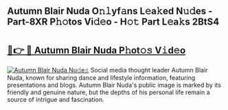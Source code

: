 ## Autumn Blair Nuda O𝚗𝚕yf𝚊ns L𝚎a𝚔ed N𝚞𝚍es - Part-8XR P𝚑𝚘tos Vi𝚍𝚎o - H𝚘𝚝 Part L𝚎a𝚔s 2BtS4

# <h2><a href="http://kf1g2g.oniu.top/?m=Autumn+Blair+Nuda">🔗👉 🔴 Autumn Blair Nuda P𝚑ot𝚘𝚜 V𝚒d𝚎o</a></h2>

[![Autumn Blair Nuda Nu𝚍e𝚜](https://i.imgur.com/0qMVB7G.gif)](http://kf1g2g.oniu.top/?m=Autumn+Blair+Nuda)
Social media thought leader Autumn Blair Nuda, known for sharing dance and lifestyle information, featuring presentations and blogs. Autumn Blair Nuda's public image is marked by its friendly and genuine nature, but the depths of his personal life remain a source of intrigue and fascination.  
